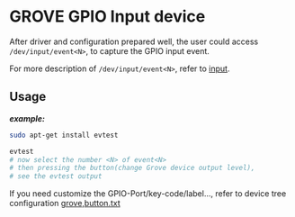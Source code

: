 GROVE GPIO Input device
=======================

  After driver and configuration prepared well,
  the user could access ```/dev/input/event<N>```,
  to capture the GPIO input event.

  For more description of ```/dev/input/event<N>```, refer to
  [input](https://github.com/raspberrypi/linux/blob/rpi-4.14.y/Documentation/input/input.rst).

Usage
-----

***example:***

  ```bash
  sudo apt-get install evtest

  evtest
  # now select the number <N> of event<N>
  # then pressing the button(change Grove device output level),
  # see the evtest output
  ```

  If you need customize the GPIO-Port/key-code/label..., refer to device tree configuration
  [grove,button.txt](../../doc/devicetree/bindings/grove,button.txt)


